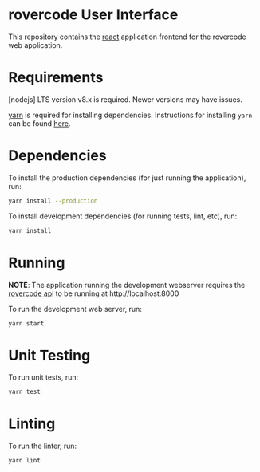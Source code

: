 rovercode User Interface
========================

This repository contains the [react](https://reactjs.org/) application frontend for the rovercode web application.

Requirements
============

[nodejs] LTS version v8.x is required. Newer versions may have issues.

[yarn](https://yarnpkg.com/) is required for installing dependencies. Instructions for installing `yarn` can be found [here](https://yarnpkg.com/lang/en/docs/install/).

Dependencies
============

To install the production dependencies (for just running the application), run:
```sh
yarn install --production
```

To install development dependencies (for running tests, lint, etc), run:
```sh
yarn install
```

Running
=======

**NOTE**: The application running the development webserver requires the [rovercode api](https://github.com/rovercode/rovercode-web) to be running at http://localhost:8000

To run the development web server, run:
```sh
yarn start
```

Unit Testing
============

To run unit tests, run:
```sh
yarn test
```

Linting
=======

To run the linter, run:
```sh
yarn lint
```

